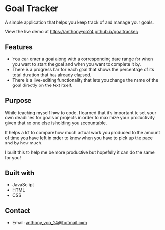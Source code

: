 # Goal Tracker

A simple application that helps you keep track of and manage your goals.

View the live demo at https://anthonyyoo24.github.io/goaltracker/

## Features

- You can enter a goal along with a corresponding date range for when you want to start the goal and when you want to complete it by.
- There is a progress bar for each goal that shows the percentage of its total duration that has already elapsed.
- There is a live-editing functionality that lets you change the name of the goal directly on the text itself.

## Purpose

While teaching myself how to code, I learned that it's important to set your own deadlines for goals or projects in order to maximize your productivity given that no one else is holding you accountable.

It helps a lot to compare how much actual work you produced to the amount of time you have left in order to know when you have to pick up the pace and by how much.

I built this to help me be more productive but hopefully it can do the same for you!

## Built with

- JavaScript
- HTML
- CSS

## Contact

- Email: anthony_yoo_24@hotmail.com
